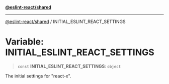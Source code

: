 [**@eslint-react/shared**](../README.md)

***

[@eslint-react/shared](../README.md) / INITIAL\_ESLINT\_REACT\_SETTINGS

# Variable: INITIAL\_ESLINT\_REACT\_SETTINGS

> `const` **INITIAL\_ESLINT\_REACT\_SETTINGS**: `object`

The initial settings for "react-x".
